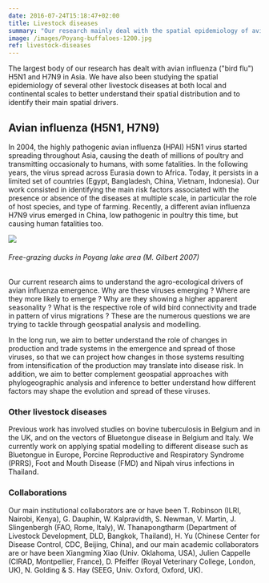 ```yaml
---
date: 2016-07-24T15:18:47+02:00
title: Livestock diseases
summary: "Our research mainly deal with the spatial epidemiology of avian influenza (AI) at different spatial scales, with particular emphasis on on the role of agro-ecological factors on the emergence, spread and persistence of AI viruses. Over the years, we have also been involved in research on other important livestock diseases such as bluetongue, bovine tuberculosis, foot and mouth disease, porcine reproductive and respiratory syndrome, and Nipah virus infections."
image: /images/Poyang-buffaloes-1200.jpg
ref: livestock-diseases
---
```


The largest body of our research has dealt with avian influenza ("bird flu") H5N1 and H7N9 in Asia. We have also been studying the spatial epidemiology of several other livestock diseases at both local and continental scales to better understand their spatial distribution and to identify their main spatial drivers.

## Avian influenza (H5N1, H7N9)

In 2004, the highly pathogenic avian influenza (HPAI) H5N1 virus started spreading throughout Asia, causing the death of millions of poultry and transmitting occasionaly to humans, with some fatalities. In the following years, the virus spread across Eurasia down to Africa. Today, it persists in a limited set of countries (Egypt, Bangladesh, China, Vietnam, Indonesia). Our work consisted in identifying the main risk factors associated with the presence or absence of the diseases at multiple scale, in particular the role of host species, and type of farming.  Recently, a different avian influenza H7N9 virus emerged in China, low pathogenic in poultry this time, but causing human fatalities too. 

![](/images/Poyang-2-800.jpg)
###### Free-grazing ducks in Poyang lake area (M. Gilbert 2007) 
  
  
Our current research aims to understand the agro-ecological drivers of  avian influenza emergence. Why are these viruses emerging ? Where are they more likely to emerge ? Why are they showing a higher apparent seasonality ? What is the respective role of wild bird connectivity and trade in pattern of virus migrations ? These are the numerous questions we are trying to tackle through geospatial analysis and modelling.

In the long run, we aim to better understand the role of changes in production and trade systems in the emergence and spread of those viruses, so that we can project how changes in those systems resulting from intensification of the production may translate into disease risk. In addition, we aim to better complement geospatial approaches with phylogeographic analysis and inference to better understand how different factors may shape the evolution and spread of these viruses. 

### Other livestock diseases

Previous work has involved studies on bovine tuberculosis in Belgium and in the UK, and on the vectors of Bluetongue disease in Belgium and Italy. We currently work on applying spatial modelling to different disease such as Bluetongue in Europe, Porcine Reproductive and Respiratory Syndrome (PRRS), Foot and Mouth Disease (FMD) and Nipah virus infections in Thailand. 

### Collaborations

Our main institutional collaborators are or have been T. Robinson (ILRI, Nairobi, Kenya), G. Dauphin, W. Kalpravidth, S. Newman, V. Martin, J. Slingenbergh (FAO, Rome, Italy), W. Thanapongtharm (Department of Livestock Development, DLD, Bangkok, Thailand), H. Yu (Chinese Center for Disease Control, CDC, Beijing, China), and our main academic collaborators are or have been Xiangming Xiao (Univ. Oklahoma, USA), Julien Cappelle (CIRAD, Montpellier, France), D. Pfeiffer (Royal Veterinary College, London, UK), N. Golding & S. Hay (SEEG, Univ. Oxford, Oxford, UK).



